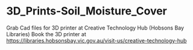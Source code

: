 # 3D_Prints-Soil_Moisture_Cover
Grab Cad files for 3D printer at Creative Technology Hub (Hobsons Bay Libraries)
Book the 3D printer at https://libraries.hobsonsbay.vic.gov.au/visit-us/creative-technology-hub
